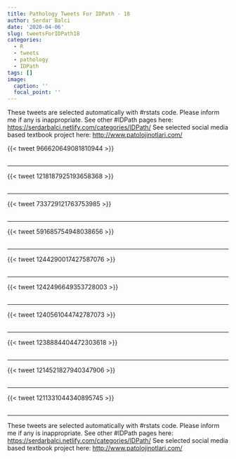 ```yaml
---
title: Pathology Tweets For IDPath - 18
author: Serdar Balci
date: '2020-04-06'
slug: tweetsForIDPath18
categories:
  - R
  - tweets
  - pathology
  - IDPath
tags: []
image:
  caption: ''
  focal_point: ''
---
```



These tweets are selected automatically with #rstats code. Please inform me if any is inappropriate.
See other #IDPath pages here: https://serdarbalci.netlify.com/categories/IDPath/ 
See selected social media based textbook project here: http://www.patolojinotlari.com/

{{< tweet 966620649081810944 >}}
<br>
<br>
<hr>
{{< tweet 1218187925193658368 >}}
<br>
<br>
<hr>
{{< tweet 733729121763753985 >}}
<br>
<br>
<hr>
{{< tweet 591685754948038656 >}}
<br>
<br>
<hr>
{{< tweet 1244290017427587076 >}}
<br>
<br>
<hr>
{{< tweet 1242496649353728003 >}}
<br>
<br>
<hr>
{{< tweet 1240561044742787073 >}}
<br>
<br>
<hr>
{{< tweet 1238884404472303618 >}}
<br>
<br>
<hr>
{{< tweet 1214521827940347906 >}}
<br>
<br>
<hr>
{{< tweet 1211331044340895745 >}}
<br>
<br>
<hr>


These tweets are selected automatically with #rstats code. Please inform me if any is inappropriate.
See other #IDPath pages here: https://serdarbalci.netlify.com/categories/IDPath/ 
See selected social media based textbook project here: http://www.patolojinotlari.com/
